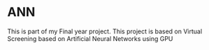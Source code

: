 ANN
===

This is part of my Final year project. This project is based on Virtual Screening based on Artificial Neural Networks using GPU
